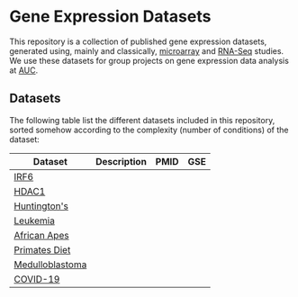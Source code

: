 # Gene Expression Datasets

This repository is a collection of published gene expression datasets, generated using, mainly and classically, [microarray](https://en.wikipedia.org/wiki/DNA_microarray) and [RNA-Seq](https://en.wikipedia.org/wiki/RNA-Seq) studies. We use these datasets for group projects on gene expression data analysis at [AUC](https://www.aucegypt.edu/home).

## Datasets
The following table list the different datasets included in this repository, sorted somehow according to the complexity (number of conditions) of the dataset:

| Dataset | Description | PMID | GSE |
| --- | --- | --- | --- |
| [IRF6](https://github.com/ahmedmoustafa/gene-expression-datasets/tree/main/datasets/irf6) | | | |
| [HDAC1](https://github.com/ahmedmoustafa/gene-expression-datasets/tree/main/datasets/hdac1) | | | |
| [Huntington's](https://github.com/ahmedmoustafa/gene-expression-datasets/tree/main/datasets/huntingtons) | | | |
| [Leukemia](https://github.com/ahmedmoustafa/gene-expression-datasets/tree/main/datasets/leukemia) | | | |
| [African Apes](https://github.com/ahmedmoustafa/gene-expression-datasets/tree/main/datasets/african_apes) | | | | 
| [Primates Diet](https://github.com/ahmedmoustafa/gene-expression-datasets/tree/main/datasets/primates_diet) | | | |
| [Medulloblastoma](https://github.com/ahmedmoustafa/gene-expression-datasets/tree/main/datasets/medulloblastoma) | | | |
| [COVID-19](https://github.com/ahmedmoustafa/gene-expression-datasets/tree/main/datasets/covid19) | | | |
